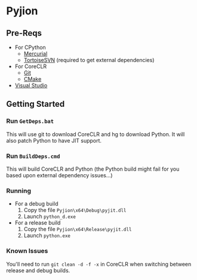 # Pyjion

## Pre-Reqs
* For CPython
  * [Mercurial](https://mercurial.selenic.com/)
  * [TortoiseSVN](http://tortoisesvn.net/) (required to get external dependencies)
* For CoreCLR
  * [Git](http://www.git-scm.com/)
  * [CMake](http://www.cmake.org/)
* [Visual Studio](https://www.visualstudio.com/)

## Getting Started

### Run `GetDeps.bat`

This will use git to download CoreCLR and hg to download Python.  It will also patch Python to have JIT support.

### Run `BuildDeps.cmd`

This will build CoreCLR and Python (the Python build might fail for you based upon external dependency issues...)

### Running
* For a debug build
  1. Copy the file `Pyjion\x64\Debug\pyjit.dll`
  2. Launch `python_d.exe`
* For a release build
  1. Copy the file `Pyjion\x64\Release\pyjit.dll`
  2. Launch `python.exe`


### Known Issues
You'll need to run `git clean -d -f -x` in CoreCLR when switching between release and debug builds.